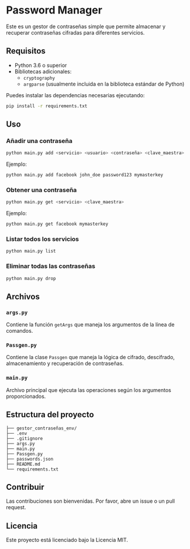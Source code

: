 # Password Manager

Este es un gestor de contraseñas simple que permite almacenar y recuperar contraseñas cifradas para diferentes servicios.

## Requisitos

- Python 3.6 o superior
- Bibliotecas adicionales:
  - `cryptography`
  - `argparse` (usualmente incluida en la biblioteca estándar de Python)

Puedes instalar las dependencias necesarias ejecutando:

```sh
pip install -r requirements.txt
```

## Uso

### Añadir una contraseña

```sh
python main.py add <servicio> <usuario> <contraseña> <clave_maestra>
```

Ejemplo:

```sh
python main.py add facebook john_doe password123 mymasterkey
```

### Obtener una contraseña

```sh
python main.py get <servicio> <clave_maestra>
```

Ejemplo:

```sh
python main.py get facebook mymasterkey
```

### Listar todos los servicios

```sh
python main.py list
```

### Eliminar todas las contraseñas

```sh
python main.py drop
```

## Archivos

### `args.py`

Contiene la función `getArgs` que maneja los argumentos de la línea de comandos.

### `Passgen.py`

Contiene la clase `Passgen` que maneja la lógica de cifrado, descifrado, almacenamiento y recuperación de contraseñas.

### `main.py`

Archivo principal que ejecuta las operaciones según los argumentos proporcionados.

## Estructura del proyecto

```plaintext
├── gestor_contraseñas_env/
├── .env
├── .gitignore
├── args.py
├── main.py
├── Passgen.py
├── passwords.json
├── README.md
└── requirements.txt
```

## Contribuir

Las contribuciones son bienvenidas. Por favor, abre un issue o un pull request.

## Licencia

Este proyecto está licenciado bajo la Licencia MIT.
